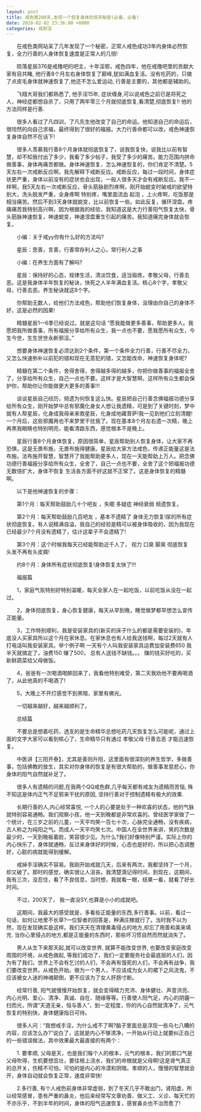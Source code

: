```yaml
---
layout: post
title: 戒色第200天,发现一个恢复身体的惊天秘密(必看，必看)
date: 2020-02-02 23:36:00 +0800
categories: 戒邪淫
---
```


　　在戒色类网站呆了几年发现了一个秘密，正常人戒色成功3年内身体必然恢复，全力行善的人身体恢复速度是正常人的几倍!
　　陨落星辰376是戒撸吧的吧主，十年淫邪，戒色四年，他在戒撸吧里的贡献大家有目共睹, 他行善8个月左右身体恢复了巅峰,犹如满血复活。没有吃药的，只做了点皮毛身体就神速恢复了,他还不怎么爱运动, 行善是主要的，其他都是辅助的。
　　飞翔大哥我们都熟悉了, 他手淫15年, 症状缠身,可以说戒色之前已是将死之人，神经症都想自杀了，只用了两年零三个月就彻底恢复,看清楚,彻底恢复!! 他的方法同样是行善.
　　很多人看过了凡四训，了凡先生他改变了自己的命运。他知道自己的命运后，很坦然的向自己求福，最终得到了很好的福报。大力行善命都可以改，戒色神速恢复身体自然不在话下!
　　很多人羡慕我行善8个月身体就彻底恢复了，说我恢复快，说我比以前有智慧，却不知我付出了多少，我看了多少帖子，我受了多少的痛苦。能力范围内拼命做善事，身体再痛苦都做。身体神速恢复，怎么神速恢复的，你们肯定不清楚。5天左右一次戒断反应啊，我先解释下戒断反应。戒断反应，每过一段时间，身体症状更严重，身体以前没有的症状也会出现，一般人很多天才会有戒断反应。我不一样啊，我5天左右一次戒断反应，骨头筋脉剧烈疼啊，刚开始蜕变时破戒的欲望特别大，洗头脱发严重，全身疼啊 特别疼，嘴里面流血 起泡 ，上火疼啊，吃饭那是相当痛苦。然后不到3天身体就蜕变，比以前恢复一些。如此反复，循环涅盘。疼痛痛苦我特别高兴啊，因为根据我的经验，我知道这是大力行善阳气恢复太快，骨头筋脉神速恢复，神速蜕变，神速涅盘重生引起的痛苦。我知道痛完身体就会恢复。
　　小编：关于戒yy你有什么好的方法吗?
　　星辰：思善，言善，行善常存利人之心，常行利人之事
　　小编：在养生方面有了解吗?
　　星辰：保持好的心态，规律生活，清淡饮食，适当锻炼，孝敬父母，行善去恶。这是我身体半年恢复的秘诀，快死之人半年满血复活。核心8个字，孝敬父母，行善去恶。养生秘诀就这8个字。
　　你帮助无数人，给他们方法戒色，帮助他们恢复身体，没理由你自己的身体不好，这是必然的因果!
　　精髓星辰1—6季已经说过。就是这句话 ”愿我能做更多善事，帮助更多人。我愿把我所做善事，所有福报分享给所有众生，我一点也不要，愿我愿所有众生，今生今世，生生世世永断邪淫。”
　　想要身体神速恢复必须达到2个条件，第一个条件全力行善，行善不尽全力，又怎么快速弥补以前犯的错和现在无意犯的错，又怎能改命，神速恢复身体呢?
　　精髓在第二个条件，舍得舍得，舍得越多得的越多，你把你做善事的福报全舍了，分享给所有众生，自己一点也不要。这样才是大智慧啊，这样所有众生都会保护你，帮助你让你能做更大更多的善事!!!
　　谈谈星辰自己经历，频遗为何恢复这么快。星辰把自己行善念佛福报功德分享给所有众生，刚开始梦中总有邪魔化身女人想让我遗精，可是到了关键时刻，梦中就有人帮星辰，化身成我母亲来救星辰，化身成地藏菩萨!我一见到他们立刻清醒!一个月后，这些邪魔再也不来梦里干扰我了。现在基本8个月左右遗一次精，晚上再黑我眼睛也特别明亮，能看清路东西，感觉根本不是晚上。
　　星辰行善8个月身体恢复，原因很简单，星辰帮助别人恢复身体，让大家不再恐惧，这是无畏布施，无畏布施得健康。星辰给大家方法戒色，传递正能量这是法布施，法布施开智慧，智慧开了我能帮助更多人，现在一天能帮助上万人。把念佛功德行善福报分享给所有众生，全舍了，自己一点也不要，全舍了这个把福报功德无数倍扩大，身体不恢复 生活各方面不好这就不正常了。这是身体恢复的精髓啊。
　　以下是他神速恢复的步骤：
　　第1个月：每天帮助鼓励几十个吧友 ，失眠 多疑症 神经衰弱 频遗恢复。
　　第2个月：每天帮助鼓励几百吧友 ，基本不遗精了 身体无力恢复!尿的所有症状彻底恢复。有人说精满自溢，我自己的经验是精可以被身体吸收的，因为我现在已经最少7个月没有遗精了，估计这辈子不会遗精了!
　　第3个月：这个时候我每天已经能帮助近千人了， 视力 口臭 脚臭 彻底恢复 头发不再有头皮屑!
　　约8个月：身体所有症状彻底恢复!身体恢复太快了!!!
　　福报篇
　　1，家庭气氛特别好特别温暖，每天全家人在一起吃饭，以前吃饭从没在一起过。
　　2，身体彻底恢复，身心恢复健康，每天从早到晚，睡觉做梦都早想怎么宣传正能量。
　　3，工作特别顺利，我是安装家具的(新买的床子什么的都是需要安装的)，年底没人买家具所以这个月在家休息。在家休息也有人给我送钱啊，每过2天就有人打电话叫我安装家具。举个例子啊 一天有个人叫我安装家具运费加安装费650 我半天就搞定了，油费150 赚了500， 总有人送钱不缺钱。。。 赚的钱买好吃的，买新鲜蔬菜给父母做饭。
　　4，爸爸有一次喝酒喝醉回来了，我看他特别难受，第二天我劝他不要再喝酒了，从此他真的不喝酒了!
　　5，大晚上不开灯感觉不到黑暗，家里有佛光。
　　一切越来越好，越来越顺利了。
　　总结篇
　　不要总是想着吃药，透支的是生命精华总想吃药几天恢复怎么可能呢，通过上面的文字大家可以看到核心了，生命精华只有通过 孝敬父母 行善去恶 才能迅速恢复。
　　中医讲【三阳开泰】，尤其是善则升阳，这里面有很深刻的养生哲学，多做善事，包括佛教的放生，其实对你身体的恢复是有很大帮助的，做善事发慈悲心，你身体的阳气自然就补足了。
　　很多人有遗精的问题,在我两个QQ戒色群,几乎每天都有戒友为遗精而苦恼, 殊不知这是体内正气不足邪来干扰的原因, 坚持行善对于控制遗精有极大的效果.
　　长期行善的人,内心经常喜悦, 一个人的心要是处于一种欢喜的状态，他的气脉就特别容易通畅。我们观察小孩，他一天到晚都是非常欢喜的。曾经医学家做了一个统计，在三岁之前的儿童，一天平均笑一百七十次，心脉完全通畅，没有疾病，古人称之为纯阳之气。而成人一天平均笑七次。中国人在全世界来讲，笑的次数是最少的，一天到晚板着脸，笑容很少见。为什么?我们好像特别严谨。实际上你的内心快乐了，身体就通畅，反过来身体好的时候，心态也是好的，所以把心态调整好，心脏的病就能得到缓解。
　　戒掉手淫确实不容易。我刚开始戒就几天，后来有两次，我都坚持了一个月，却又破了。那时的感觉，确实很让人沮丧。我清楚滴记得时间，到现在，这期间，我有三次，没忍住，看了不良信息，当时想，我就看一眼，结果一看，就看了好长时间。
　　不过，200天了， 我一直没SY,也算是小小的成就吧。
　　这期间，我最大的感受就是，多看些正能量的东西,多行善事。以前，看过一句话，如何让地里不长草?一位智者的回答是，种满庄稼就行了。当时我不以为然，现在发现确实是这样。我们天天在清理黄毒侵占的地方,却忘了用善和美来填充. 当你心里侵占的地方,都是正能量的东西时，那些坏习惯自然而然就消失了。
　　男人从生下来那天起,就可以改变世界, 就算不能改变世界, 也要改变家庭改变周围的环境，从戒色做起, 等我们成功了，我们一定要服务社会最底层的人们，因为有了我们，世界上不会有乞讨的人们，不会再有饿死的人们，不会再有战争，我们要改变世界。从戒色开始。做为一个男人，不应该成为女人的裙下之风流鬼，不应该被女人迷的神魂颠倒，更不应该为了女人肝肠寸断。
　　经常行善, 阳气就慢慢开始恢复，就会变得精力充沛、身体健壮、声音洪亮、内心光明、爱心、清净、真诚、自在、随缘等等。行善使人阳气足，内心的阴霾一扫而光，所谓“天道无亲，恒与善人”，到一定程度，你的内心自然就清净了，元气恢复的特别快，身体健康指日可待。
　　很多人问：“我想戒手淫，为什么戒不了啊?脑子里面总是浮现一些乌七八糟的内容，应该怎么办?”说白了，这就是内心不够清净，一开始从行动上就要纠正自己的一些错误做法，其中效果最大最直接的有两个：
　　1. 要孝顺, 父母是天，也是我们每个人的根本，元气的根本，我们的那口气是父母吹得，生机要想茁壮，要往根上浇水，我们的命根就是父母啊!这是肾气真正的总开关，伤精不可怕，可怕的是内心的冷漠和阴暗。孝顺的人，慢慢的智慧就会开，身体自动就会恢复正常，速度非常快!
　　2.多行善, 有个人戒色前身体非常虚弱，到了冬天几乎不敢出门，肾阳虚，所以经常感冒，患有严重的鼻炎，他后来经常写文章劝善、做义工、义诊、每天忙的不亦乐乎，不到半年的时间，身体的阳气迅速恢复，感冒鼻炎也不治而愈了!